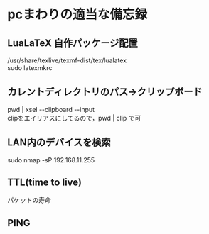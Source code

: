 # pcまわりの適当な備忘録
## LuaLaTeX 自作パッケージ配置  
/usr/share/texlive/texmf-dist/tex/lualatex  
sudo latexmkrc

## カレントディレクトリのパス→クリップボード  
pwd | xsel --clipboard --input  
clipをエイリアスにしてるので，pwd | clip で可  

## LAN内のデバイスを検索  
sudo nmap -sP 192.168.11.255

## TTL(time to live)  
パケットの寿命

## PING  
  